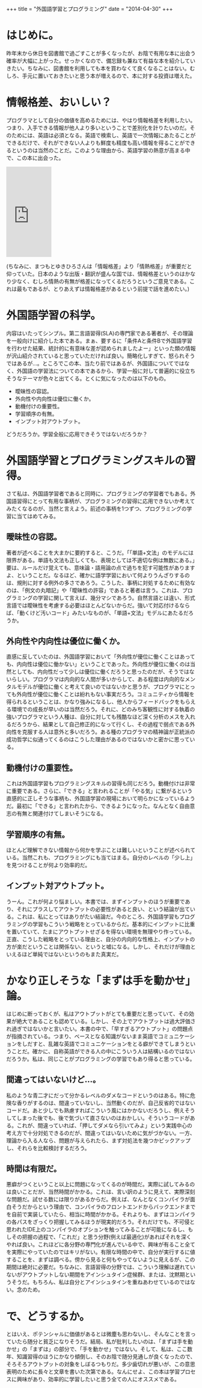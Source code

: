 +++
title = "外国語学習とプログラミング"
date = "2014-04-30"
+++

# はじめに。

昨年末から休日を図書館で過ごすことが多くなったが、お陰で有用な本に出会う確率が大幅に上がった。せっかくなので、備忘録も兼ねて有益な本を紹介していきたい。ちなみに、図書館を利用しても本を買わなくて良くなることはない。むしろ、手元に置いておきたいと思う本が増えるので、本に対する投資は増えた。

# 情報格差、おいしい？

プログラマとして自分の価値を高めるためには、やはり情報格差を利用したい。つまり、入手できる情報が他人より多いということで差別化を計りたいのだ。そのためには、英語は必須となる。英語で検索し、英語で一次情報にあたることができるだけで、それができない人よりも鮮度も精度も高い情報を得ることができるというのは当然のことだ。このような理由から、英語学習の熱意が高まる中で、この本に出会った。

<iframe src="http://rcm-fe.amazon-adsystem.com/e/cm?lt1=_blank&bc1=000000&IS2=1&bg1=FFFFFF&fc1=000000&lc1=0000FF&t=usay0b-22&o=9&p=8&l=as4&m=amazon&f=ifr&ref=ss_til&asins=4004311500" style="width:120px;height:240px;" scrolling="no" marginwidth="0" marginheight="0" frameborder="0"></iframe>

(ちなみに、まつもとゆきひろさんは「情報格差」より「情熱格差」が重要だと仰っていた。日本のような出版・翻訳が盛んな国では、情報格差というのはかなり少なく、むしろ情熱の有無が格差になってくるだろうというご意見である。これは最もであるが、とりあえずは情報格差があるという前提で話を進めたい。)

# 外国語学習の科学。

内容はいたってシンプル。第二言語習得(SLA)の専門家である著者が、その理論を一般向けに紹介した本である。まぁ、要するに「条件Aと条件Bで外国語学習を行わせた結果、統計的に有意味な差が認められましたよー」といった類の情報が沢山紹介されていると思っていただければ良い。簡略化しすぎて、怒られそうではあるが...。ところでこの本、当たり前ではあるが、外国語についてではなく、外国語の学習法についての本であるから、学習一般に対して普遍的に役立ちそうなテーマが色々と出てくる。とくに気になったのは以下のもの。

* 曖昧性の容認。
* 外向性や内向性は優位に働くか。
* 動機付けの重要性。
* 学習順序の有無。
* インプット対アウトプット。

どうだろうか。学習全般に応用できそうではないだろうか？

# 外国語学習とプログラミングスキルの習得。

さて私は、外国語学習者であると同時に、プログラミングの学習者でもある。外国語習得にとって有用な事柄が、プログラミングの習得に応用できないか考えてみたくなるのが、当然と言えよう。前述の事柄を1つずつ、プログラミングの学習に当てはめてみる。

## 曖昧性の容認。

著者が述べることを大まかに要約すると、こうだ。「「単語+文法」のモデルには限界がある。単語も文法も正しくても、表現としては不適切な例は無数にある。」要は、ルールだけ覚えても、意味論・語用論の点で過ちを犯す可能性がありますよ、ということだ。なるほど、確かに語学学習において何よりうんざりするのは、規則に対する例外の多さであろう。こうした、事柄に対処するために有効なのは、「例文の丸暗記」や「曖昧性の許容」であると著者は言う。これは、プログラミングの学習に関して言えば、幾分マシであろう。自然言語とは違い、形式言語では曖昧性を考慮する必要はほとんどないからだ。強いて対応付けるならば、「動くけど汚いコード」みたいなものが、「単語+文法」モデルにあたるだろうか。

## 外向性や内向性は優位に働くか。

直感に反していたのは、外国語学習において「外向性が優位に働くことはあっても、内向性は優位に働かない」ということであった。外向性が優位に働くのは当然としても、内向性だって少しは優位に働くだろうと思ったのだが、そうではないらしい。プログラマは内向的な人間が多いからして、ある程度は内向的なメンタルモデルが優位に働くと考えて良いのではないかと思うが、プログラマにとっても外向性が優位に働くことは紛れもない事実だろう。コミュニティから情報を得られるということは、かなり強みになるし、他人からフィードバックをもらえる環境での成長が早いのは当然だろう。それに、どのみち客観性に対する執着の強いプログラマという人種は、自分に対しても残酷なほど深く分析のメスを入れるだろうから、結果として自己修正的になって行くし、その過程で弱点である外向性を克服する人は意外と多いだろう。ある種のプログラマの精神論が正統派の成功哲学に似通ってくるのはこうした理由があるのではないかと密かに思っている。

## 動機付けの重要性。

これは外国語学習もプログラミングスキルの習得も同じだろう。動機付けは非常に重要である。さらに、「できる」と言われることが「やる気」に繋がるという直感的に正しそうな事柄も、外国語学習の現場において明らかになっているようだ。最初に「できる」と言われたから、できるようになった。なんとなく自由意志の有無と関連付けてしまいそうになる。

## 学習順序の有無。

ほとんど理解できない情報から何かを学ぶことは難しいということが述べられている。当然これも、プログラミングにも当てはまる。自分のレベルの「少し上」を見つけることが何より効率的だ。

## インプット対アウトプット。

うーん。これが何より悩ましい。本書では、まずインプットのほうが重要であり、それにプラスしてアウトプットの必要性があると良い、という結論が出ている。これは、私にとってはありがたい結論だ。今のところ、外国語学習もプログラミングの学習もこういう戦略をとっているからだ。基本的にインプットに比重を置いていて、たまにアウトプットせざるを得ない環境を無理やり作っている。正直、こうした戦略をとっている理由と、自分の内向的な性格上、インプットの方が楽だということは関係ない、というと嘘になる。しかし、それだけが理由といえるほど単純ではないというのもまた真実だ。

# かなり正しそうな「まずは手を動かせ」論。

はじめに断っておくが、私はアウトプットがとても重要だと思っていて、その効果が絶大であることも認めている。しかし、その上でアウトプットは過大評価され過ぎではないかと言いたい。本書の中で、「早すぎるアウトプット」の問題点が指摘されている。つまり、ベースとなる知識がないまま英語でコミュニケーションをしだすと、乱雑な英語でコミュニケーションをとる癖ができてしまうということだ。確かに、自称英語ができる人の中にこういう人は結構いるのではないだろうか。私は、同じことがプログラミングの学習でもあり得ると思っている。

## 間違ってはいないけど...。

私のような青二才にだって分かるレベルのダメなコードというのはある。特に危険な香りがするのは、間違っていないし、当然動くのだが、自己反省的ではないコードだ。あと少しでも熟慮すればこういう風にはかかないだろうし、例えそうしてしまった後でも、後で気づいて直さないのはおかしい。そういうコードがある。これが、間違っていれば、「押してダメなら引いてみよ」という実践中心の考え方で十分対処できるのだが、間違ってはいないために気がづかない。一方、理論から入る人なら、問題が与えられたら、まず対処法を幾つかピックアップし、それらを比較検討するだろう。

## 時間は有限だ。

悪癖がつくということ以上に問題になってくるのが時間だ。実際に試してみるのは良いことだが、当然時間がかかる。これは、言い訳のように見えて、実際深刻な問題だ。試せる数には限りがあるからだ。例えば、なんとなくコンパイラが面白そうだからという理由で、コンパイラのフロントエンドからバックエンドまでを自前で実装していたら、相当に時間がかかる。それよりも、まずはコンパイラの各パスをざっくり把握してみるほうが現実的だろう。それだけでも、不可侵と思われたIDE上のコンパイラのオプションを触ってみることが可能になるし、もしその把握の過程で、「これだ」と思う分野(例えば最適化)があればそれを深くやれば良い。これほどに各分野の専門化が進んでいる中で、興味が有ること全てを実際にやっていたのではキリがない。有限な時間の中で、自分が実行するに値することを、まずは調べる。傍から見ると何もやってないように見えるが、この期間は絶対に必要だ。ちなみに、言語習得の分野では、こういう理解は遅れていないがアウトプットしない期間をアインシュタイン症候群、または、沈黙期というそうだ。もちろん、私は自分とアインシュタインを重ねあわせているのではない。念のため。

# で、どうするか。

とはいえ、ポテンシャルに価値があるとは微塵も思わないし、そんなことを言っていたら随分と貧乏になりそうだ。結局、私が批判したいのは、「まずは手を動かせ」の「まずは」の部分で、「手を動かせ」ではない。そして、私は、ここ数年、知識習得のほうにかなり傾倒し、そのお陰で随分見通しが良くなったので、そろそろアウトプットの対象をしぼるつもりだ。多少歯切れが悪いが、この意思表明のために長々と文章を書いた次第である。なんにせよ、この本は学習プロセスに興味があり、効率的に学習したいと思う全ての人にオススメである。

